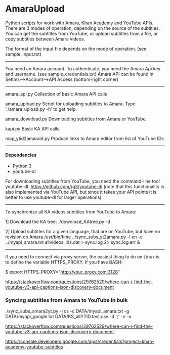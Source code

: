 # AmaraUpload
Python scripts for work with Amara, Khan Academy and YouTube APIs.
There are 3 modes of operation, depending on the source of the subtitles.
You can get the subtitles from YouTube, or upload subtitles from a file, or copy subtitles between Amara videos.

The format of the input file depends on the mode of operation.
(see sample_input.txt)

---
You need an Amara account. To authenticate, you need the Amara Api key and username.
(see sample_credentials.txt) 
Amara API can be found in Settins-->Account-->API Access (bottom-right corner)

---
amara_api.py    	Collection of basic Amara API calls


amara_upload.py     	Script for uploading subtitles to Amara.
		Type './amara_upload.py -h' to get help.

amara_download.py	Downloading subtitles from Amara or YouTube.

kapi.py			Basic KA API calls.

map_ytid2amaraid.py     Produce links to Amara editor from list of YouTube IDs

---

#### Dependencies

 - Python 3
 - youtube-dl
 
For downloading subtitles from YouTube, you need the command-line tool youtube-dl.
https://github.com/rg3/youtube-dl
(note that this functionality is also implemented via YouTube API, but since it takes your API points
it is better to use youtube-dl for larger operations)

---
To synchronize all KA videos subtitles from YouTube to Amara:

1] Download the KA tree:
	./download_KAtree.py -d

2] Upload subtitles for a given language, that are on YouTube, but have no revision on Amara
/usr/bin/time ../sync_subs_yt2amara.py -l en -c ../myapi_amara.txt allvideos_ids.dat > sync.log 2> sync.log.err &


---
If you need to connect via proxy server, the easiest thing to do on Linux is to define the variable HTTPS_PROXY.
If you have BASH:

$ export HTTPS_PROXY="http://your_proxy.com:3128"

https://stackoverflow.com/questions/29762529/where-can-i-find-the-youtube-v3-api-captions-json-discovery-document


### Syncing subtitles from Amara to YouTube in bulk
./sync_subs_amara2yt.py -l cs -c DATA/myapi_amara.txt -g DATA/myapi_google.txt DATA/KS_allYTID.test.csv -d ';' -v -u

https://stackoverflow.com/questions/29762529/where-can-i-find-the-youtube-v3-api-captions-json-discovery-document

https://console.developers.google.com/apis/credentials?project=khan-academy-youtube-subtitles
